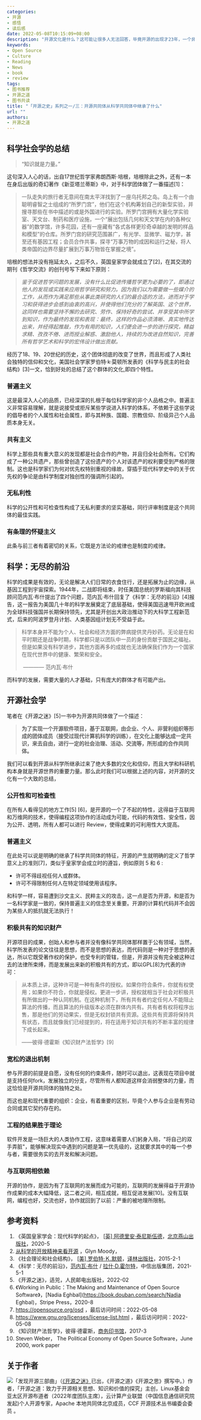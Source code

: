 ```yaml
---
categories:
- 开源
- 感悟
- 读后感
date: 2022-05-08T10:15:09+08:00
description: "开源文化是什么？这可能让很多人无法回答，毕竟开源的出现才23年，一个非常年轻的而又弱小的亚亚文化，那么我们不妨从已经发展了400多年的科学说起，这样理清了脉络，毕竟科学是所有人都非常重视的，接受教育这个就是科学指导下的成果。"
keywords:
- Open Source
- Culture
- Reading
- News
- book
- review
tags:
- 图书推荐
- 开源之道
- 图书共读
title: "「开源之史」系列之一/三：开源共同体从科学共同体中继承了什么"
url: ""
authors:
- 开源之道
---
```


## 科学社会学的总结

>  “知识就是力量。” 

这句深入人心的话，出自17世纪哲学家弗朗西斯·培根，培根除此之外，还有一本在身后出版的奇幻著作《新亚塔兰蒂斯》中，对于科学团体做了一番描述[1]：

> 一队走失的旅行者无意间在南太平洋找到了一座乌托邦之岛。岛上有一个由聪明睿智之士组成的“所罗门宫”，他们在这个机构筹划自己的新型实验，并搜寻那些在书中描述的或是外国进行的实验。所罗门宫拥有大量化学实验室、天文台、制药和医疗设施，一个“展出包括几何和天文学在内的各种仪器”的数学馆，许多花园，还有一座藏有“各式各样更珍奇卓越的发明的样品和模型”的仓库。所罗门宫的研究范围甚广，有光学、显微学、磁力学，甚至还有基因工程；会员合作共事，探寻“万事万物的成因和运行之秘，将人类帝国的边界尽量扩展到万事万物皆在掌握之境”。

培根的想法并没有拖延太久，之后不久，英国皇家学会就成立了[2]，在其交流的期刊《哲学交流》的创刊号写下来如下原则：

> *鉴于促进哲学问题的发展，没有什么比促进传播哲学更为必要的了，即通过他人的发现或实践来应用哲学研究和努力。因为我们以为需要做一些媒介的工作，从而作为满足那些从事此类研究的人们的最合适的方法，进而对于学习和获得进步会感到由衷的高兴，并使得他们充分的了解英国、这个世界，这同样也需要坚持不懈的去研究、劳作、保持好奇的尝试、并享受其中所学到知识，作为最终的发现和表现：最终，这样的作品必须清晰、真实地传达出来，并经得起推敲，作为有用的知识，人们便会进一步的进行探究，精益求精、孜孜不倦、进而授业解惑、激励他人，持续的为改进自然知识，完善所有哲学艺术和科学的宏伟设计做出贡献。*

经历了18、19、20世纪的历史，这个团体彻底的改变了世界，而且形成了人类社会独特的信仰和文化，美国社会学家罗伯特·k·莫顿所发表的《科学与民主的社会结构》[3]一文，恰到好处的总结了这个群体的文化,即四个特性。

### 普遍主义

这是最深入人心的品质，已经深深的扎根于每位科学家的非个人品格之中。普遍主义非常容易理解，就是说接受或拒斥某些学说进入科学的体系，不依赖于这些学说的倡导者的个人属性和社会属性，即与其种族、国籍、宗教信仰、阶级异己个人品质本身无关。

### 共有主义

科学上那些具有重大意义的发现都是社会合作的产物，并且归全社会所有。它们构成了一种公共遗产，那些曾创造了这份遗产的个人对该遗产的权利要受到严格的限制。这也是科学家们为何对优先权特别重视的缘故，穿插于现代科学史中的关于优先权的争论是由科学制度对独创性的强调所引起的。

### 无私利性

科学的公开性和可检查性构成了无私利要求的坚实基础，同行评审制度是这个共同体的最佳实践。

### 有条理的怀疑主义

此条与前三者有着密切的关系，它既是方法论的戒律也是制度的戒律。

## 科学：无尽的前沿

科学的成果是有效的，无论是解决人们日常的衣食住行，还是拓展为止的边缘，从基因工程到宇宙探索。1944年，二战即将结束，时任美国总统的罗斯福向其科技顾问范内瓦·布什提出了四个问题，范内瓦·布什回复了《科学：无尽的前沿》[4]报告，这一报告为美国几十年的科学发展奠定了底层基础，使得美国迅速甩开欧洲成为全球科技强国并长期保持领先，尤其是开创出大政治推动下的大科学工程新范式，后来的阿波罗登月计划、人类基因组计划无不受益于此。

> 科学本身并不能为个人、社会和经济方面的弊病提供灵丹妙药。无论是在和平时期还是战争时期，科学都只是以团队中一员的身份贡献于国民之福祉。但是如果没有科学进步，其他方面再多的成就也无法确保我们作为一个国家在现代世界中的健康、繁荣和安全。
>
> ​    ———— 范内瓦·布什 

而科学的发展，需要大量的人才基础，只有庞大的群体才有可能产出。

## 开源社会学

笔者在《开源之迷》[5]一书中为开源共同体做了一个描述：

> **为了实现一个开源软件项目，基于互联网，由企业、个人、非营利组织等形成的团体成员（接受过现代计算机科学的训练），在文化上能够达成一定共识，来去自由，进行一定的社会治理、活动、交流等，所形成的合作共同体。**

我们可以看到开源从科学所继承过来了绝大多数的文化和信仰，而且大学和科研机构本身就是开源世界的重要力量。那么此时我们可以根据上述的内容，对开源的文化有一个大致的总结，

### 公开性和可检查性

在所有人看得见的地方工作[5] [6]，是开源的一个了不起的特性，这得益于互联网和万维网的技术，使得编程这项协作的活动成为可能，代码的有效性、安全性，因为公开、透明，所有人都可以进行 Review，使得成果的可利用性大大提高。

### 普遍主义

在此处可以说是明确的继承了科学共同体的特征，开源的产生就明确的定义了哲学意义上的准则[7]，类似于皇家学会成立时的遵旨，例如原则 5 和 6 :

* 许可不得歧视任何人或群体。
* 许可不得限制任何人在特定领域使用该程序。

和科学一样，容易遭到沙文主义、民粹主义的攻击，这一点是否为开源，和是否为一名科学家是一致的，保持普遍主义的信念至关重要。开源的计算机代码并不会因为某些人的抵抗就无法执行！

### 积极共有的知识财产

开源项目的成果，创始人和参与者并没有像科学共同体那样置于公有领域，当然，科学所发表的论文往往是思想，而不是思想的表达，而代码则是一种对于思想的表达，所以它既受著作权的保护，也受专利的管辖，但是，开源并没有完全被这种过去的法律所束缚，而是发展出来新的积极共有的方式，即以GPL[8]为代表的许可：

> 从本质上讲，这种许可是一种有条件的授权。如果你符合条件，你就有权使用；如果你不符合，你就是侵权。更进一步讲，授权就相当于社会对积极共有所做出的一种认同机制。在这种机制下，所有共有者约定任何人不能阻止算法的传播，而且算法的升级版本必须在群体内共有。共有者有权将程序出售，那是他们的劳动果实，但是无权封锁共有资源。这些共有资源将保持共有状态，而且就像我们已经提到的，将在适用于知识共有的不断丰富的规律下成长起来。
>
>    ——彼得·德霍斯《知识财产法哲学》[9]

### 宽松的退出机制

参与开源的前提是自愿，没有任何的约束条件，随时可以退出，这表现在项目中就是支持任何fork，发展独立的分支，尽管所有人都知道这样会消弱整体的力量，而这恰恰是开源共同体的独特之处。

而这也是和现代重要的组织：企业，有着重要的区别，毕竟个人参与企业是有劳动合同或其它契约存在的。

### 工程的结果胜于理论

软件开发是一场巨大的人类协作工程，这意味着需要人们躬身入局，"将自己的双手弄脏"，能够解决现实中遇到的问题是第一优先级的，这就要求其中的每一个参与者，需要很务实的去开发和解决问题。

### 与互联网相依赖

开源的协作，是因为有了互联网的发展而成为可能的，互联网的发展得益于开源协作成果的成本大幅降低，这二者之间，相互成就，相互促进发展[10]。没有互联网，编程也好，交流也好，协作就回到了以前：严重的被地理所限制。

## 参考资料

1. 《英国皇家学会：现代科学的起点》， [[英\] 阿德里安·泰尼斯伍德](https://book.douban.com/search/阿德里安·泰尼斯伍德)，[北京燕山出版社](https://book.douban.com/press/2634)，2020-5
2. [从科学的开放精神来看开源](posts/opensource_culture/open-science-means-open-source-or-least-it-should/) ，Glyn Moody，
3. 《社会理论和社会结构》， [[美\] 罗伯特·Ｋ.默顿](https://book.douban.com/author/4609490)，[译林出版社](https://book.douban.com/press/2331)，2015-2-1
4. 《科学：无尽的前沿》，[范内瓦·布什](https://book.douban.com/search/范内瓦·布什) / [拉什·D.霍尔特](https://book.douban.com/search/拉什·D.霍尔特)，中信出版集团，2021-5-1
5. 《开源之迷》，适兕，人民邮电出版社，2022-02
6. 《Working in Public：The Making and Maintenance of Open Source Software》，[Nadia Eghbal](https://book.douban.com/search/Nadia Eghbal)，Stripe Press，2020-8
7. https://opensource.org/osd ，最后访问时间：2022-05-08
8. https://www.gnu.org/licenses/license-list.html ，最后访问时间：2022-05-08
9. 《知识财产法哲学》，彼得·德霍斯，[商务印书馆](https://book.douban.com/press/2851)，2017-3
10. Steven Weber， The Political Economy of Open Source Software，June 2000, work paper

## 关于作者

![](/public/kuosi-face-of-os.png)「发现开源三部曲」（[《开源之迷》](posts/book-of-open-source/the-fascinating-of-open-source/)已出，《开源之道》《开源之思》撰写中。）作者，「开源之道：致力于开源相关思想、知识和价值的探究」主创，Linux基金会亚太区开源布道者（2022年度团队主席），云计算产业联盟（中国信息通信研究院发起)个人开源专家，Apache 本地共同体北京成员，CCF 开源技术丛书编委会委员 。

